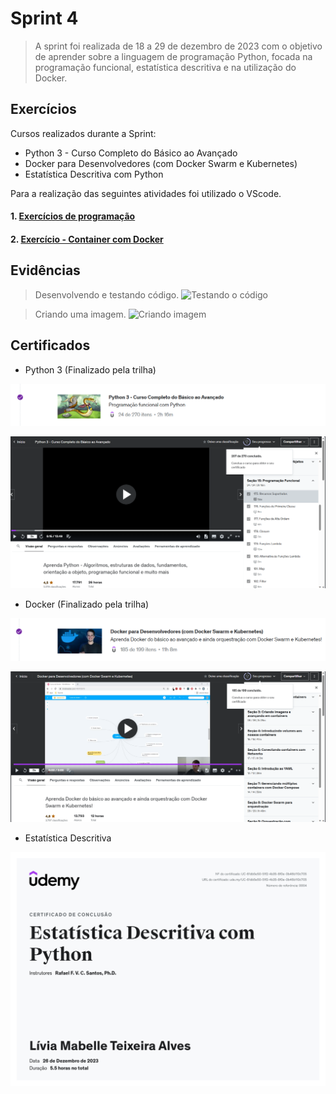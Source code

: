 # Sprint 4

> A sprint foi realizada de 18 a 29 de dezembro de 2023 com o objetivo de aprender sobre a linguagem de programação Python, focada na programação funcional, estatística descritiva e na utilização do Docker.

## Exercícios  

Cursos realizados durante a Sprint:
- Python 3 - Curso Completo do Básico ao Avançado
- Docker para Desenvolvedores (com Docker Swarm e Kubernetes)
- Estatística Descritiva com Python

Para a realização das seguintes atividades foi utilizado o VScode.

#### 1. [Exercícios de programação](exercicios/)

#### 2. [Exercício - Container com Docker](exercicios/)

## Evidências

> Desenvolvendo e testando código.
![Testando o código](evidencias/evidencia-py.png)

> Criando uma imagem.
![Criando imagem](evidencias/evidencia-docker.png)

## Certificados

- Python 3 (Finalizado pela trilha)

![Curso de Python finalizado](certificados/finalizacao-py1.png)

![Curso de Python finalizado](certificados/finalizacao-py2.png)

- Docker (Finalizado pela trilha)

![Curso de Docker finalizado](certificados/finalizacao-docker1.png)

![Curso de Docker finalizado](certificados/finalizacao-docker2.png)

- Estatística Descritiva 

![Curso de Estatística Descritiva finalizado](certificados/finalizacao-est.jpg)

